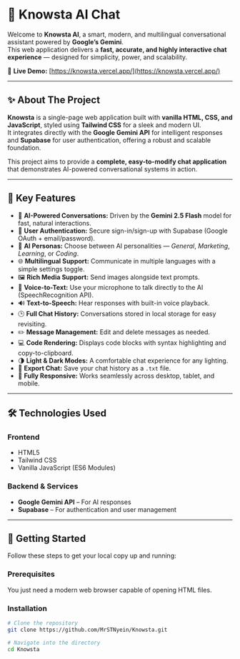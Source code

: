# 🤖 Knowsta AI Chat  

Welcome to **Knowsta AI**, a smart, modern, and multilingual conversational assistant powered by **Google’s Gemini**.  
This web application delivers a **fast, accurate, and highly interactive chat experience** — designed for simplicity, power, and scalability.

🔗 **Live Demo:** [https://knowsta.vercel.app/](https://knowsta.vercel.app/)

---

## ✨ About The Project  

**Knowsta** is a single-page web application built with **vanilla HTML, CSS, and JavaScript**, styled using **Tailwind CSS** for a sleek and modern UI.  
It integrates directly with the **Google Gemini API** for intelligent responses and **Supabase** for user authentication, offering a robust and scalable foundation.

This project aims to provide a **complete, easy-to-modify chat application** that demonstrates AI-powered conversational systems in action.

---

## 🚀 Key Features  

- 💬 **AI-Powered Conversations:** Driven by the **Gemini 2.5 Flash** model for fast, natural interactions.  
- 🔐 **User Authentication:** Secure sign-in/sign-up with Supabase (Google OAuth + email/password).  
- 🧠 **AI Personas:** Choose between AI personalities — *General*, *Marketing*, *Learning*, or *Coding*.  
- 🌐 **Multilingual Support:** Communicate in multiple languages with a simple settings toggle.  
- 🖼️ **Rich Media Support:** Send images alongside text prompts.  
- 🎤 **Voice-to-Text:** Use your microphone to talk directly to the AI (SpeechRecognition API).  
- 🔊 **Text-to-Speech:** Hear responses with built-in voice playback.  
- 🕒 **Full Chat History:** Conversations stored in local storage for easy revisiting.  
- ✏️ **Message Management:** Edit and delete messages as needed.  
- 💻 **Code Rendering:** Displays code blocks with syntax highlighting and copy-to-clipboard.  
- 🌗 **Light & Dark Modes:** A comfortable chat experience for any lighting.  
- 📄 **Export Chat:** Save your chat history as a `.txt` file.  
- 📱 **Fully Responsive:** Works seamlessly across desktop, tablet, and mobile.

---

## 🛠️ Technologies Used  

### **Frontend**
- HTML5  
- Tailwind CSS  
- Vanilla JavaScript (ES6 Modules)  

### **Backend & Services**
- **Google Gemini API** – For AI responses  
- **Supabase** – For authentication and user management  

---

## 🏁 Getting Started  

Follow these steps to get your local copy up and running:

### **Prerequisites**
You just need a modern web browser capable of opening HTML files.

### **Installation**

```bash
# Clone the repository
git clone https://github.com/MrSTNyein/Knowsta.git

# Navigate into the directory
cd Knowsta
